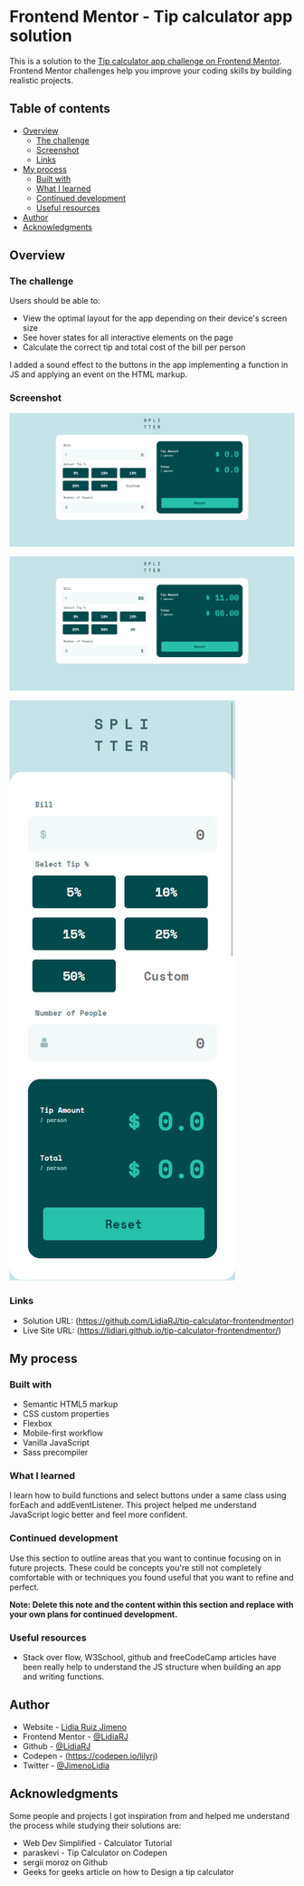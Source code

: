 # Frontend Mentor - Tip calculator app solution

This is a solution to the [Tip calculator app challenge on Frontend Mentor](https://www.frontendmentor.io/challenges/tip-calculator-app-ugJNGbJUX). Frontend Mentor challenges help you improve your coding skills by building realistic projects.

## Table of contents

- [Overview](#overview)
  - [The challenge](#the-challenge)
  - [Screenshot](#screenshot)
  - [Links](#links)
- [My process](#my-process)
  - [Built with](#built-with)
  - [What I learned](#what-i-learned)
  - [Continued development](#continued-development)
  - [Useful resources](#useful-resources)
- [Author](#author)
- [Acknowledgments](#acknowledgments)


## Overview

### The challenge

Users should be able to:

- View the optimal layout for the app depending on their device's screen size
- See hover states for all interactive elements on the page
- Calculate the correct tip and total cost of the bill per person

I added a sound effect to the buttons in the app implementing a function in JS and applying an event on the HTML markup.

### Screenshot

[![Desktop](https://github.com/LidiaRJ/tip-calculator-frontendmentor/blob/main/screenshots/tip-calculator-.jpg)](https://github.com/LidiaRJ/tip-calculator-frontendmentor/blob/main/screenshots/tip-calculator-.jpg)

[![Desktop_active](https://github.com/LidiaRJ/tip-calculator-frontendmentor/blob/main/screenshots/tip-calculator-active.jpg)](https://github.com/LidiaRJ/tip-calculator-frontendmentor/blob/main/screenshots/tip-calculator-active.jpg)

[![Mobile](https://github.com/LidiaRJ/tip-calculator-frontendmentor/blob/main/screenshots/tip-calculator-mobile.jpg)](https://github.com/LidiaRJ/tip-calculator-frontendmentor/blob/main/screenshots/tip-calculator-mobile.jpg)



### Links

- Solution URL: (https://github.com/LidiaRJ/tip-calculator-frontendmentor)
- Live Site URL: (https://lidiarj.github.io/tip-calculator-frontendmentor/)

## My process

### Built with

- Semantic HTML5 markup
- CSS custom properties
- Flexbox
- Mobile-first workflow
- Vanilla JavaScript
- Sass precompiler


### What I learned

I learn how to build functions and select buttons under a same class using forEach and addEventListener. 
This project helped me understand JavaScript logic better and feel more confident. 




### Continued development

Use this section to outline areas that you want to continue focusing on in future projects. These could be concepts you're still not completely comfortable with or techniques you found useful that you want to refine and perfect.

**Note: Delete this note and the content within this section and replace with your own plans for continued development.**

### Useful resources

- Stack over flow, W3School, github and freeCodeCamp articles have been really help to understand the JS structure when building an app and writing functions. 



## Author

- Website - [Lidia Ruiz Jimeno](https://www.behance.net/Lidiarjimeno)
- Frontend Mentor - [@LidiaRJ](https://www.frontendmentor.io/profile/LidiaRJ)
- Github - [@LidiaRJ](https://github.com/LidiaRJ)
- Codepen - (https://codepen.io/lilyrj)
- Twitter - [@JimenoLidia](https://twitter.com/JimenoLidia)


## Acknowledgments

Some people and projects I got inspiration from and helped me understand the process while studying their solutions are: 
- Web Dev Simplified - Calculator Tutorial
- paraskevi - Tip Calculator on Codepen
- sergii moroz on Github
- Geeks for geeks article on how to Design a tip calculator 

